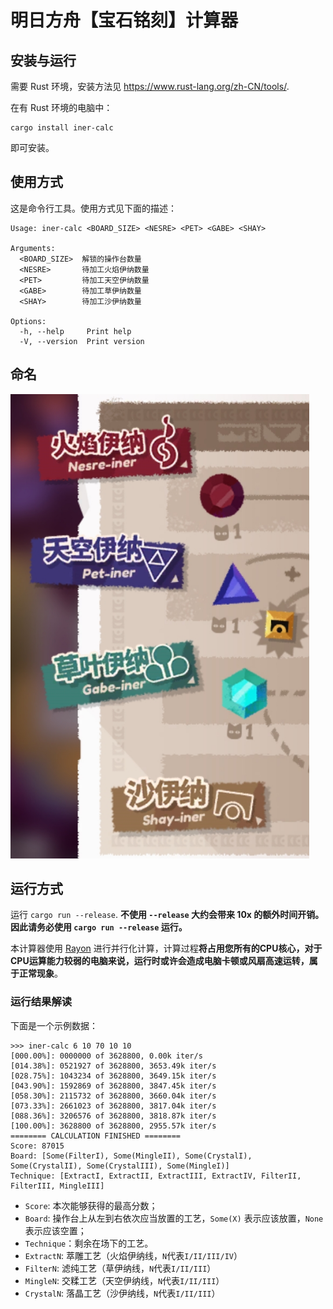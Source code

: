 # 明日方舟【宝石铭刻】计算器

## 安装与运行

需要 Rust 环境，安装方法见 https://www.rust-lang.org/zh-CN/tools/.

在有 Rust 环境的电脑中：

```
cargo install iner-calc
```

即可安装。

## 使用方式

这是命令行工具。使用方式见下面的描述：

```
Usage: iner-calc <BOARD_SIZE> <NESRE> <PET> <GABE> <SHAY>

Arguments:
  <BOARD_SIZE>  解锁的操作台数量
  <NESRE>       待加工火焰伊纳数量
  <PET>         待加工天空伊纳数量
  <GABE>        待加工草伊纳数量
  <SHAY>        待加工沙伊纳数量

Options:
  -h, --help     Print help
  -V, --version  Print version
```


## 命名

![各类伊纳对应的名称](/readmefiles/image.png)


## 运行方式

运行 `cargo run --release`. **不使用 `--release` 大约会带来 10x 的额外时间开销。因此请务必使用 `cargo run --release` 运行。**

本计算器使用 [Rayon](https://github.com/rayon-rs/rayon) 进行并行化计算，计算过程**将占用您所有的CPU核心，对于CPU运算能力较弱的电脑来说，运行时或许会造成电脑卡顿或风扇高速运转，属于正常现象**。

### 运行结果解读

下面是一个示例数据：

```
>>> iner-calc 6 10 70 10 10
[000.00%]: 0000000 of 3628800, 0.00k iter/s
[014.38%]: 0521927 of 3628800, 3653.49k iter/s
[028.75%]: 1043234 of 3628800, 3649.15k iter/s
[043.90%]: 1592869 of 3628800, 3847.45k iter/s
[058.30%]: 2115732 of 3628800, 3660.04k iter/s
[073.33%]: 2661023 of 3628800, 3817.04k iter/s
[088.36%]: 3206576 of 3628800, 3818.87k iter/s
[100.00%]: 3628800 of 3628800, 2955.57k iter/s
======== CALCULATION FINISHED ========
Score: 87015
Board: [Some(FilterI), Some(MingleII), Some(CrystalI), Some(CrystalII), Some(CrystalIII), Some(MingleI)]
Technique: [ExtractI, ExtractII, ExtractIII, ExtractIV, FilterII, FilterIII, MingleIII]
```

- `Score`: 本次能够获得的最高分数；
- `Board`: 操作台上从左到右依次应当放置的工艺，`Some(X)` 表示应该放置，`None`表示应该空置；
- `Technique`：剩余在场下的工艺。
- `ExtractN`: 萃雕工艺（火焰伊纳线，`N`代表`I/II/III/IV`）
- `FilterN`: 滤纯工艺（草伊纳线，`N`代表`I/II/III`）
- `MingleN`: 交糅工艺（天空伊纳线，`N`代表`I/II/III`）
- `CrystalN`: 落晶工艺（沙伊纳线，`N`代表`I/II/III`）
